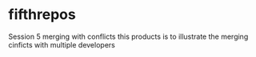 # fifthrepos
Session 5 merging with conflicts
this products is to illustrate the merging cinficts with multiple developers
